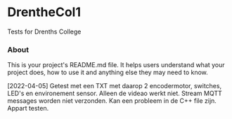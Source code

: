 DrentheCol1
===========

Tests for Drenths College

### About

This is your project's README.md file. It helps users understand what your
project does, how to use it and anything else they may need to know.

[2022-04-05]
Getest met een TXT met daarop 2 encodermotor, switches, LED's en environement sensor.
Alleen de videao werkt niet.
Stream MQTT messages worden niet verzonden.
Kan een probleem in de C++ file zijn.
Appart testen.
